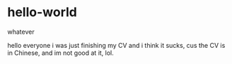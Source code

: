 # hello-world
whatever

hello everyone i was just finishing my CV and i think it sucks, cus the CV is in Chinese, and im not good at it, lol.
